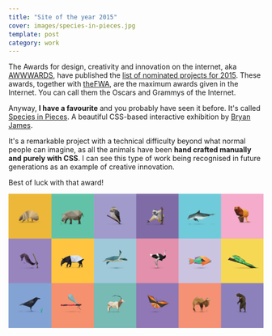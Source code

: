 ```yaml
---
title: "Site of the year 2015"
cover: images/species-in-pieces.jpg
template: post
category: work
---
```


The Awards for design, creativity and innovation on the internet, aka [AWWWARDS](http://www.awwwards.com), have published the [list of nominated projects for 2015](http://www.awwwards.com/annual-awards-2015/). These awards, together with [theFWA](http://www.thefwa.com/), are the maximum awards given in the Internet. You can call them the Oscars and Grammys of the Internet.

Anyway, **I have a favourite** and you probably have seen it before. It's called [Species in Pieces](http://species-in-pieces.com/). A beautiful CSS-based interactive exhibition by [Bryan James](http://www.bryanjamesdesign.co.uk/).

It's a remarkable project with a technical difficulty beyond what normal people can imagine, as all the animals have been **hand crafted manually and purely with CSS**. I can see this type of work being recognised in future generations as an example of creative innovation.

Best of luck with that award!

![](./images/species-in-pieces-mosaic.png)
